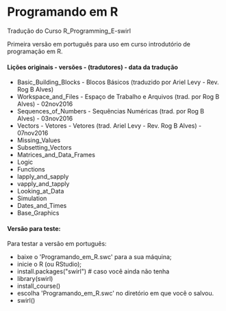 # Programando em R 

Tradução do Curso R_Programming_E-swirl

Primeira versão em português para uso em curso introdutório de programação em R.



#### Lições originais - versões - (tradutores) - data da tradução

* Basic_Building_Blocks - Blocos Básicos (traduzido por Ariel Levy - Rev. Rog B Alves)
* Workspace_and_Files - Espaço de Trabalho e Arquivos (trad. por Rog B Alves) - 02nov2016
* Sequences_of_Numbers - Sequências Numéricas (trad. por Rog B Alves) - 03nov2016
* Vectors - Vetores - Vetores (trad. Ariel Levy - Rev. Rog B Alves) - 07nov2016
* Missing_Values
* Subsetting_Vectors
* Matrices_and_Data_Frames
* Logic
* Functions
* lapply_and_sapply
* vapply_and_tapply
* Looking_at_Data
* Simulation
* Dates_and_Times
* Base_Graphics



#### Versão para teste:

Para testar a versão em português:

* baixe o 'Programando_em_R.swc' para a sua máquina;
* inicie o R (ou RStudio);
* install.packages("swirl") # caso você ainda não tenha
* library(swirl)
* install_course()
* escolha 'Programando_em_R.swc' no diretório em que você o salvou.
* swirl()
